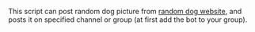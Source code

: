 This script can post random dog picture from [random dog website](https://dog.ceo/), and posts it on specified channel or group (at first add the bot to your group).
